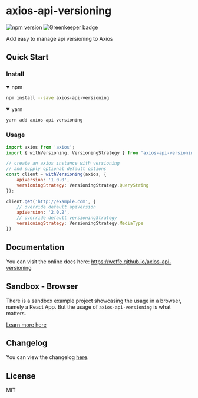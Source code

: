 # axios-api-versioning

[![npm version](http://img.shields.io/npm/v/axios-api-versioning.svg)](https://npmjs.org/package/axios-api-versioning "View this project on npm")
[![Greenkeeper badge](https://badges.greenkeeper.io/Weffe/axios-api-versioning.svg)](https://greenkeeper.io/)

Add easy to manage api versioning to Axios

## Quick Start

### Install

<details open>
<summary>npm</summary>

```bash
npm install --save axios-api-versioning
```
</details>

<details open>
<summary>yarn</summary>

```bash
yarn add axios-api-versioning
```
</details>

### Usage

```javascript
import axios from 'axios';
import { withVersioning, VersioningStrategy } from 'axios-api-versioning'

// create an axios instance with versioning
// and supply optional default options
const client = withVersioning(axios, {
    apiVersion: '1.0.0',
    versioningStrategy: VersioningStrategy.QueryString
});

client.get('http://example.com', {
    // override default apiVersion
    apiVersion: '2.0.2',
    // override default versioningStrategy
    versioningStrategy: VersioningStrategy.MediaType
})
```

## Documentation

You can visit the online docs here: https://weffe.github.io/axios-api-versioning

## Sandbox - Browser

There is a sandbox example project showcasing the usage in a browser, namely a React App.
But the usage of `axios-api-versioning` is what matters. 

[Learn more here](./sandbox/browser/README.md)

## Changelog

You can view the changelog [here](./CHANGELOG.md).

## License

MIT